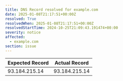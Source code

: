 ```yaml
---
title: DNS Record resolved for example.com
date: 2025-01-08T21:17:51+00:00Z
resolved: True
resolvedWhen: 2025-01-08T21:17:51+00:00Z
resolvedStartTime: 2024-10-25T21:09:43.191474+00:00
severity: notice
affected:
  - example.com
section: issue
---
```


| Expected Record  | Actual Record  |
|------------------|----------------|
| 93.184.215.14 | 93.184.215.14 |
